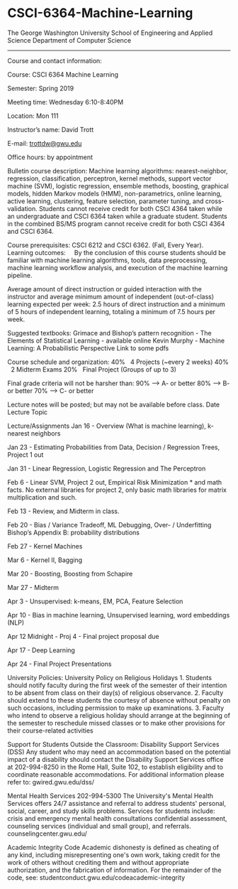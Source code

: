 # CSCI-6364-Machine-Learning
The George Washington University
School of Engineering and Applied Science 
Department of Computer Science 
__________________________________________________________________________

Course and contact information:

Course: CSCI 6364 Machine Learning

Semester: Spring 2019

Meeting time: Wednesday 6:10-8:40PM

Location: Mon 111

Instructor’s name: David Trott

E-mail: trottdw@gwu.edu

Office hours: by appointment

Bulletin course description: Machine learning algorithms: nearest-neighbor, regression, classification, perceptron, kernel methods, support vector machine (SVM), logistic regression, ensemble methods, boosting, graphical models, hidden Markov models (HMM), non-parametrics, online learning, active learning, clustering, feature selection, parameter tuning, and cross-validation. Students cannot receive credit for both CSCI 4364 taken while an undergraduate and CSCI 6364 taken while a graduate student. Students in the combined BS/MS program cannot receive credit for both CSCI 4364 and CSCI 6364. 

Course prerequisites: CSCI 6212 and CSCI 6362. (Fall, Every Year).
Learning outcomes:     By the conclusion of this course students should be familiar with machine learning algorithms, tools, data preprocessing, machine learning workflow analysis, and execution of the machine learning pipeline.

Average amount of direct instruction or guided interaction with the instructor and average minimum amount of independent (out-of-class) learning expected per week:
2.5 hours of direct instruction and a minimum of 5 hours of independent learning, totaling a minimum of 7.5 hours per week.

Suggested textbooks: 
Grimace and Bishop’s pattern recognition - 
The Elements of Statistical Learning - available online
Kevin Murphy - Machine Learning: A Probabilistic Perspective
Link to some pdfs

Course schedule and organization:
40%   4 Projects (~every 2 weeks)
40%   2 Midterm Exams
20%   Final Project (Groups of up to 3)

Final grade criteria will not be harsher than:
90% --> A- or better
80% --> B- or better
70% --> C- or better

Lecture notes will be posted; but may not be available before class.
Date
Lecture Topic

Lecture/Assignments
Jan 16 - Overview (What is machine learning), k-nearest neighbors 

Jan 23 - Estimating Probabilities from Data, Decision / Regression Trees, Project 1 out

Jan 31 - Linear Regression, Logistic Regression and The Perceptron         

Feb 6 - Linear SVM, Project 2 out, Empirical Risk Minimization * and math facts.
No external libraries for project 2, only basic math libraries for matrix multiplication and such.

Feb 13 - Review, and Midterm in class.

Feb 20 - Bias / Variance Tradeoff, ML Debugging, Over- / Underfitting
Bishop’s Appendix B: probability distributions

Feb 27 - Kernel Machines

Mar 6 - Kernel II, Bagging

Mar 20 - Boosting, Boosting from Schapire

Mar 27 - Midterm

Apr 3 - Unsupervised: k-means, EM, PCA, Feature Selection

Apr 10 - Bias in machine learning, Unsupervised learning, word embeddings (NLP)

Apr 12 Midnight - Proj 4 - Final project proposal due

Apr 17 - Deep Learning

Apr 24 - Final Project Presentations



University Policies:
University Policy on Religious Holidays
    1. Students should notify faculty during the first week of the semester of their intention to be absent from class on their day(s) of religious observance.
    2. Faculty should extend to these students the courtesy of absence without penalty on such occasions, including permission to make up examinations.
    3. Faculty who intend to observe a religious holiday should arrange at the beginning of the semester to reschedule missed classes or to make other provisions for their course-related activities

Support for Students Outside the Classroom: Disability Support Services (DSS)
Any student who may need an accommodation based on the potential impact of a disability should contact the Disability Support Services office at 202-994-8250 in the Rome Hall, Suite 102, to establish eligibility and to coordinate reasonable accommodations. For additional information please refer to: gwired.gwu.edu/dss/

Mental Health Services 202-994-5300
The University's Mental Health Services offers 24/7 assistance and referral to address students' personal, social, career, and study skills problems. Services for students include: crisis and emergency mental health consultations confidential assessment, counseling services (individual and small group), and referrals. counselingcenter.gwu.edu/

Academic Integrity Code
Academic dishonesty is defined as cheating of any kind, including misrepresenting one's own work, taking credit for the work of others without crediting them and without appropriate authorization, and the fabrication of information. For the remainder of the code, see: studentconduct.gwu.edu/codeacademic-integrity  
